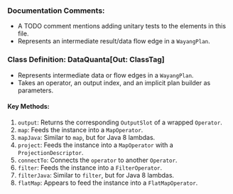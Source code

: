 <!--

  Licensed to the Apache Software Foundation (ASF) under one or more
  contributor license agreements.  See the NOTICE file distributed with
  this work for additional information regarding copyright ownership.
  The ASF licenses this file to You under the Apache License, Version 2.0
  (the "License"); you may not use this file except in compliance with
  the License.  You may obtain a copy of the License at

      http://www.apache.org/licenses/LICENSE-2.0

  Unless required by applicable law or agreed to in writing, software
  distributed under the License is distributed on an "AS IS" BASIS,
  WITHOUT WARRANTIES OR CONDITIONS OF ANY KIND, either express or implied.
  See the License for the specific language governing permissions and
  limitations under the License.

-->

### Documentation Comments:
- A TODO comment mentions adding unitary tests to the elements in this file.
- Represents an intermediate result/data flow edge in a `WayangPlan`.

### Class Definition: DataQuanta[Out: ClassTag]
- Represents intermediate data or flow edges in a `WayangPlan`.
- Takes an operator, an output index, and an implicit plan builder as parameters.

#### Key Methods:
1. `output`: Returns the corresponding `OutputSlot` of a wrapped `Operator`.
2. `map`: Feeds the instance into a `MapOperator`.
3. `mapJava`: Similar to `map`, but for Java 8 lambdas.
4. `project`: Feeds the instance into a `MapOperator` with a `ProjectionDescriptor`.
5. `connectTo`: Connects the `operator` to another `Operator`.
6. `filter`: Feeds the instance into a `FilterOperator`.
7. `filterJava`: Similar to `filter`, but for Java 8 lambdas.
8. `flatMap`: Appears to feed the instance into a `FlatMapOperator`.